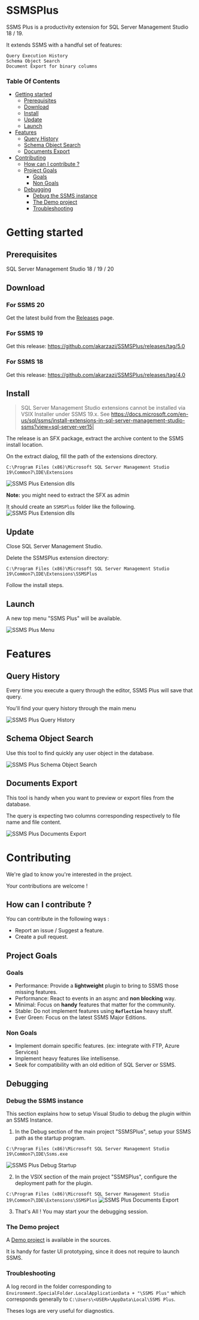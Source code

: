 # SSMSPlus
SSMS Plus is a productivity extension for SQL Server Management Studio 18 / 19.

It extends SSMS with a handful set of features:

    Query Execution History
    Schema Object Search
    Document Export for binary columns


### Table Of Contents

- [Getting started](#getting-started)
  * [Prerequisites](#prerequisites)
  * [Download](#download)
  * [Install](#install)
  * [Update](#update)
  * [Launch](#launch)
- [Features](#features)
  * [Query History](#query-history)
  * [Schema Object Search](#schema-object-search)
  * [Documents Export](#documents-export)
- [Contributing](#contributing)
  * [How can I contribute ?](#how-can-i-contribute--)
  * [Project Goals](#project-goals)
    + [Goals](#goals)
    + [Non Goals](#non-goals)
  * [Debugging](#debugging)
    + [Debug the SSMS instance](#debug-the-ssms-instance)
    + [The Demo project](#the-demo-project)
    + [Troubleshooting](#troubleshooting)


# Getting started
## Prerequisites
SQL Server Management Studio 18 / 19 / 20

## Download
### For SSMS 20

Get the latest build from the [Releases](https://github.com/akarzazi/SSMSPlus/releases) page.

### For SSMS 19

Get this release: 
https://github.com/akarzazi/SSMSPlus/releases/tag/5.0

### For SSMS 18

Get this release: 
https://github.com/akarzazi/SSMSPlus/releases/tag/4.0

## Install

> SQL Server Management Studio extensions cannot be installed via VSIX Installer under SSMS 19.x. See
> https://docs.microsoft.com/en-us/sql/ssms/install-extensions-in-sql-server-management-studio-ssms?view=sql-server-ver15|

The release is an SFX package, extract the archive content to the SSMS install location.

On the extract dialog, fill the path of the extensions directory.

`C:\Program Files (x86)\Microsoft SQL Server Management Studio 19\Common7\IDE\Extensions`

![SSMS Plus Extension dlls](docs/illustrations/install-sfx-extract.png?raw=true "SSMS Plus Extension dlls")

**Note:** you might need to extract the SFX as admin

It should create an `SSMSPlus` folder like the following.
![SSMS Plus Extension dlls](docs/illustrations/install-folder-screen.png?raw=true "SSMS Plus Extension dlls")

## Update

Close SQL Server Management Studio.

Delete the SSMSPlus extension directory:

`C:\Program Files (x86)\Microsoft SQL Server Management Studio 19\Common7\IDE\Extensions\SSMSPlus`

Follow the install steps.

## Launch
A new top menu "SSMS Plus" will be available.

![SSMS Plus Menu](docs/illustrations/menu-screen.png?raw=true "SSMS Plus Menu")

# Features

## Query History

Every time you execute a query through the editor, SSMS Plus will save that query.

You'll find your query history through the main menu

![SSMS Plus Query History](docs/illustrations/history-screen.png?raw=true "Query History")

## Schema Object Search

Use this tool to find quickly any user object in the database.

![SSMS Plus Schema Object Search](docs/illustrations/schema-search-screen.png?raw=true "Schema Object Search")

## Documents Export

This tool is handy when you want to preview or export files from the database.

The query is expecting two columns corresponding respectively to file name and file content.

![SSMS Plus Documents Export](docs/illustrations/document-export-screen.png?raw=true "Documents Export")

# Contributing

We're glad to know you're interested in the project.

Your contributions are welcome !

## How can I contribute ?

You can contribute in the following ways : 

* Report an issue / Suggest a feature.
* Create a pull request.

## Project Goals
### Goals
* Performance: Provide a **lightweight** plugin to bring to SSMS those missing features.
* Performance: React to events in an async and **non blocking** way.
* Minimal:  Focus on **handy** features that matter for the community.
* Stable: Do not implement features using **`Reflection`** heavy stuff.
* Ever Green: Focus on the latest SSMS Major Editions.

### Non Goals
* Implement domain specific features. (ex: integrate with FTP, Azure Services)
* Implement heavy features like intellisense.
* Seek for compatibility with an old edition of SQL Server or SSMS.


## Debugging

### Debug the SSMS instance

This section explains how to setup Visual Studio to debug the plugin within an SSMS Instance. 

1.  In the Debug section of the main project "SSMSPlus", setup your SSMS path as the startup program.

`C:\Program Files (x86)\Microsoft SQL Server Management Studio 19\Common7\IDE\Ssms.exe`

![SSMS Plus Debug Startup](docs/illustrations/debug-vs-startup.png?raw=true "Documents Export")

2.  In the VSIX section of the main project "SSMSPlus", configure the deployment path for the plugin. 

`C:\Program Files (x86)\Microsoft SQL Server Management Studio 19\Common7\IDE\Extensions\SSMSPlus`
![SSMS Plus Documents Export](docs/illustrations/debug-vs-copy-vsix.png?raw=true "Documents Export")

3. That's All ! You may start your the debugging session.

### The Demo project

A [Demo project](src/Demo) is available in the sources.

It is handy for faster UI prototyping, since it does not require to launch SSMS. 

### Troubleshooting

A log record in the folder corresponding to `Environment.SpecialFolder.LocalApplicationData + "\SSMS Plus"` which corresponds generally to `C:\Users\<USER>\AppData\Local\SSMS Plus`.

Theses logs are very useful for diagnostics.
